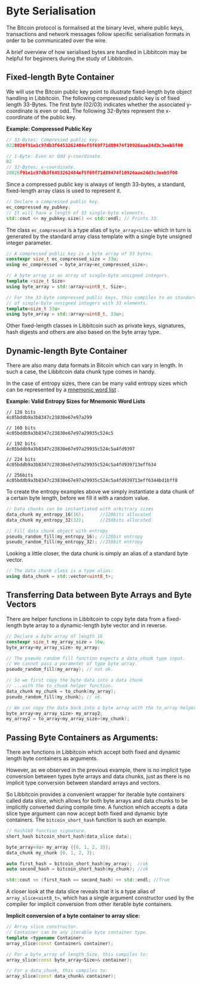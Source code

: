 # Byte Serialisation

The Bitcoin protocol is formalised at the binary level, where public keys, transactions and network messages follow specific serialisation formats in order to be communicated over the wire.

A brief overview of how serialised bytes are handled in Libbitcoin may be helpful for beginners during the study of Libbitcoin.

## Fixed-length Byte Container

We will use the Bitcoin public key point to illustrate fixed-length byte object handling in Libbitcoin.
The following compressed public key is of fixed length 33-Bytes. The first byte (02/03) indicates whether the associated y-coordinate is even or odd. The following 32-Bytes represent the x-coordinate of the public key.

**Example: Compressed Public Key**
```c++
// 33-Bytes: Compressed public key.
0228026f91e1c97db3f6453262484ef5f69f71d89474f10926aae24d3c3eeb5f00

// 1-Byte: Even or Odd y-coordinate.
02
// 32-Bytes: x-coordinate.
28026f91e1c97db3f6453262484ef5f69f71d89474f10926aae24d3c3eeb5f00
```

Since a compressed public key is always of length 33-bytes, a standard, fixed-length array class is used to represent it.

```c++
// Declare a compressed public key.
ec_compressed my_pubkey;
// It will have a length of 33 single-byte elements.
std::cout << my_pubkey.size() << std::endl; // Prints 33.
```
The class `ec_compressed` is a type alias of `byte_array<size>` which in turn is generated by the standard array class template with a single byte unsigned integer parameter.

```c++
// A compressed public key is a byte array of 33 bytes.
constexpr size_t ec_compressed_size = 33u;
using ec_compressed = byte_array<ec_compressed_size>;

// A byte array is an array of single-byte unsigned integers.
template <size_t Size>
using byte_array = std::array<uint8_t, Size>;

// For the 33-byte compressed public keys, this compiles to an standard array
// of single-byte unsigned integers with 33 elements.
template<size_t 33u>
using byte_array = std::array<uint8_t, 33u>;
```
Other fixed-length classes in Libbitcoin such as private keys, signatures, hash digests and others are also based on the byte array type.

## Dynamic-length Byte Container

There are also many data formats in Bitcoin which can vary in length. In such a case, the Libbitcoin data chunk type comes in handy.

In the case of entropy sizes, there can be many valid entropy sizes which can be represented by a [mnemonic word list](https://github.com/libbitcoin/libbitcoin/wiki) .

**Example: Valid Entropy Sizes for Mnemonic Word Lists**
```
// 128 bits
4c05bddb9a3b8347c23830e67e97a299

// 160 bits
4c05bddb9a3b8347c23830e67e97a29935c524c5

// 192 bits
4c05bddb9a3b8347c23830e67e97a29935c524c5a4fd9397

// 224 bits
4c05bddb9a3b8347c23830e67e97a29935c524c5a4fd939713eff634

// 256bits
4c05bddb9a3b8347c23830e67e97a29935c524c5a4fd939713eff6344bd1bff8
```
To create the entropy examples above we simply instantiate a data chunk of a certain byte length, before we fill it with a random value.

```c++
// Data chunks can be instantiated with arbitrary sizes
data_chunk my_entropy_16(16);      //128bits allocated
data_chunk my_entropy_32(32);      //256bits allocated

// Fill data chunk object with entropy
pseudo_random_fill(my_entropy_16); //128bit entropy
pseudo_random_fill(my_entropy_32); //256bit entropy
```
Looking a little closer, the data chunk is simply an alias of a standard byte vector.

```c++
// The data chunk class is a type alias:
using data_chunk = std::vector<uint8_t>;
```

## Transferring Data between Byte Arrays and Byte Vectors

There are helper functions in Libbitcoin to copy byte data from a fixed-length byte array to a dynamic-length byte vector and in reverse.

```c++
// Declare a byte array of length 16
constexpr size_t my_array_size = 16u;
byte_array<my_array_size> my_array;

// The pseudo random fill function expects a data_chunk type input.
// We cannot pass a parameter of type byte array.
pseudo_random_fill(my_array); // not ok.

// So we first copy the byte data into a data chunk
// ...with the to_chunk helper function.
data_chunk my_chunk = to_chunk(my_array);
pseudo_random_fill(my_chunk); // ok.

// We can copy the data back into a byte array with the to_array helper function.
byte_array<my_array_size> my_array2;
my_array2 = to_array<my_array_size>(my_chunk);
```  

## Passing Byte Containers as Arguments:
There are functions in Libbitcoin which accept both fixed and dynamic length byte containers as arguments.

However, as we observed in the previous example, there is no implicit type conversion between types byte arrays and data chunks, just as there is no implicit type conversion between standard arrays and vectors.

So Libbitcoin provides a convenient wrapper for iterable byte containers called data slice, which allows for both byte arrays and data chunks to be implicitly converted during compile time. A function which accepts a data slice type argument can now accept both fixed and dynamic byte containers. The `bitcoin_short_hash` function is such an example.

```c++
// Hash160 function signature.
short_hash bitcoin_short_hash(data_slice data);
```
```c++
byte_array<4u> my_array {{0, 1, 2, 3}};
data_chunk my_chunk {0, 1, 2, 3};

auto first_hash = bitcoin_short_hash(my_array);  //ok
auto second_hash = bitcoin_short_hash(my_chunk); //ok

std::cout << (first_hash == second_hash) << std::endl; //True
```

A closer look at the data slice reveals that it is a type alias of `array_slice<uint8_t>`, which has a single argument constructor used by the compiler for implicit conversion from other iterable byte containers.

**Implicit conversion of a byte container to array slice:**

```c++
// Array slice constructor.
// Container can be any iterable byte container type.
template <typename Container>
array_slice(const Container& container);

// For a byte_array of length Size, this compiles to:
array_slice(const byte_array<Size>& container);

// For a data_chunk, this compiles to:
array_slice(const data_chunk& container);
```
